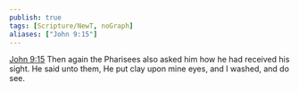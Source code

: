 ```yaml
---
publish: true
tags: [Scripture/NewT, noGraph]
aliases: ["John 9:15"]
---
```

[John 9:15](https://churchofjesuschrist.org/study/scriptures/nt/john/9?lang=eng&id=p15#p15) Then again the Pharisees also asked him how he had received his sight. He said unto them, He put clay upon mine eyes, and I washed, and do see.
